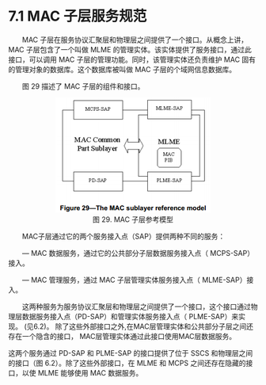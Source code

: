 # 7.1 MAC 子层服务规范

　　MAC 子层在服务协议汇聚层和物理层之间提供了一个接口。从概念上讲，MAC 子层包含了一个叫做 MLME 的管理实体。该实体提供了服务接口，通过此接口，可以调用 MAC 子层的管理功能。同时，该管理实体还负责维护
MAC 固有的管理对象的数据库。这个数据库被叫做 MAC 子层的个域网信息数据库。

　　图 29 描述了 MAC 子层的组件和接口。
  
<center><img src="../images/Image 29.png"/></center>
<center>图 29. MAC 子层参考模型 </center>

　　MAC子层通过它的两个服务接入点（SAP）提供两种不同的服务：
  
　　— MAC 数据服务，通过它的公共部分子层数据服务接入点（ MCPS-SAP）接入。
  
　　— MAC 管理服务，通过 MAC 子层管理实体服务接入点（ MLME-SAP）接入。
  
　　这两种服务为服务协议汇聚层和物理层之间提供了一个接口，这个接口通过物理层数据服务接入点（PD-SAP）和管理实体服务接入点（ PLME-SAP）来实现。 (见6.2)。 除了这些外部接口之外,在MAC层管理实体和公共部分子层之间还存在一个隐含的接口， MAC层管理实体通过此接口使用MAC层数据服务。
  
  这两个服务通过 PD-SAP 和 PLME-SAP 的接口提供了位于 SSCS 和物理层之间的接口（图 6.2）。除了这些外部接口，在 MLME 和 MCPS 之间还存在隐藏的接口，以使 MLME 能够使用 MAC 数据服务。